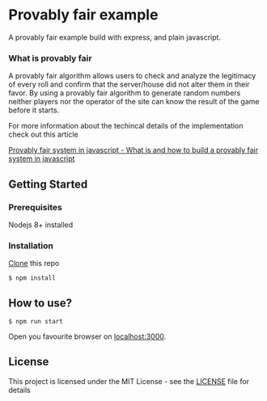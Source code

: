 # Provably fair example

A provably fair example build with express, and plain javascript.

### What is **provably fair**

A provably fair algorithm allows users to check and analyze the legitimacy of every roll and confirm that the server/house did not alter them in their favor. By using a provably fair algorithm to generate random numbers neither players nor the operator of the site can know the result of the game before it starts.

For more information about the techincal details of the implementation check out this article

[Provably fair system in javascript - What is and how to build a provably fair system in javascript](https://medium.com/@alexcambose/provably-fair-system-in-javascript-6457e028d2aa)

## Getting Started

### Prerequisites

Nodejs 8+ installed

### Installation

[Clone](https://git-scm.com/docs/git-clone) this repo

```
$ npm install
```

## How to use?

```
$ npm run start
```

Open you favourite browser on [localhost:3000](http://localhost:3000/).

## License

This project is licensed under the MIT License - see the [LICENSE](LICENSE.md) file for details
